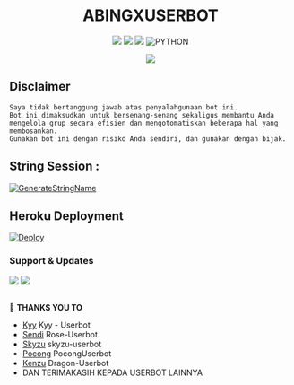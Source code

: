 <h1 align="center">ABINGXUSERBOT</h1>

<p align="center">
    <a href="https://github.com/ReyyNada/Nada-Userbot"><img src="https://img.shields.io/github/last-commit/ReyyNada/Nada-Userbot?color=ff0000&logo=github&logoColor=ffffff&style=for-the-badge" /></a>
    <a href="https://github.com/ReyyNada/Nada-Userbot"> <img src="https://img.shields.io/github/repo-size/ReyyNada/Nada-Userbot?logo=github&style=for-the-badge" /></a>
    <a href="https://pypi.org/project/Telethon/"><img src="https://img.shields.io/pypi/v/telethon?color=important&label=telethon&logo=python&logoColor=brightgreen&style=for-the-badge" /></a>
    <img alt="PYTHON" src="https://img.shields.io/badge/PYTHON-v3.9.6-purple?style=for-the-badge&logo=appveyor"/>
    </p>


<p align="center">
  <img src="https://telegra.ph/file/a7915ed28a022aa9125a6.jpg">
</p>


## Disclaimer

```
Saya tidak bertanggung jawab atas penyalahgunaan bot ini.
Bot ini dimaksudkan untuk bersenang-senang sekaligus membantu Anda
mengelola grup secara efisien dan mengotomatiskan beberapa hal yang membosankan.
Gunakan bot ini dengan risiko Anda sendiri, dan gunakan dengan bijak.
```


## String Session :
[![GenerateStringName](https://img.shields.io/badge/repl.it-generateStringName-white)](https://replit.com/@rizkyhmdanii16/StringSession)


## Heroku Deployment
[![Deploy](https://www.herokucdn.com/deploy/button.svg)](https://heroku.com/deploy?template=https://github.com/nabilrmdaan/AbingxUserbot)


### Support & Updates 
<a href="https://t.me/abingsupport"><img src="https://img.shields.io/badge/Join-Group%20Support-red.svg?style=for-the-badge&logo=Telegram"></a> <a href="https://t.me/abingsupport"><img src="https://img.shields.io/badge/Join-Updates%20Channel-white.svg?style=for-the-badge&logo=Telegram"></a>


##

🔰 **THANKS YOU TO**
*   [Kyy](https://github.com/muhammadrizky16/Kyy-Userbot)   Kyy - Userbot
*   [Sendi](https://github.com/SendiAp/Rose-Userbot)   Rose-Userbot
*   [Skyzu](https://github.com/Skyzu/skyzu-userbot)   skyzu-userbot
*   [Pocong](https://github.com/poocong/PocongUserbot) PocongUserbot
*   [Kenzu](https://github.com/kenzuuu/Dragon-userbot) Dragon-Userbot
*   DAN TERIMAKASIH KEPADA USERBOT LAINNYA

